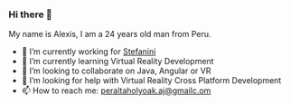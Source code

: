 ### Hi there 👋

<!--
**AlexisHolyoak/AlexisHolyoak** is a ✨ _special_ ✨ repository because its `README.md` (this file) appears on your GitHub profile.

Here are some ideas to get you started:

- 🔭 I’m currently working on ...
- 🌱 I’m currently learning ...
- 👯 I’m looking to collaborate on ...
- 🤔 I’m looking for help with ...
- 💬 Ask me about ...
- 📫 How to reach me: ...
- 😄 Pronouns: ...
- ⚡ Fun fact: ...
-->
My name is Alexis, I am a 24 years old man from Peru.
- 🔭 I’m currently working for [Stefanini](https://stefanini.com/en)
- 🌱 I’m currently learning Virtual Reality Development
- 👯 I’m looking to collaborate on Java, Angular or VR
- 🤔 I’m looking for help with Virtual Reality Cross Platform Development
- 📫 How to reach me: peraltaholyoak.aj@gmailc.om

